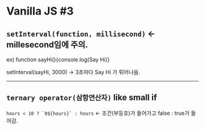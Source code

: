 # Vanilla JS #3

## `setInterval(function, millisecond)` <- millesecond임에 주의.

ex) function sayHi(){console.log(Say Hi)}

setInterval(sayHi, 3000)  -> 3초마다 Say Hi 가 튀어나옴.

---

## `ternary operator(삼항연산자)` like small if

``hours < 10 ? `0${hours}` : hours``    <- 조건(부등호)가 들어가고 false : true가 들어감.